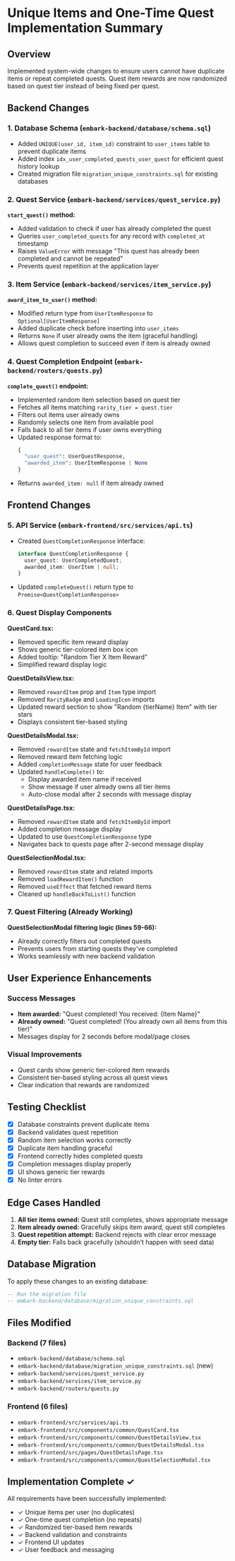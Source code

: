 # Unique Items and One-Time Quest Implementation Summary

## Overview

Implemented system-wide changes to ensure users cannot have duplicate items or repeat completed quests. Quest item rewards are now randomized based on quest tier instead of being fixed per quest.

## Backend Changes

### 1. Database Schema (`embark-backend/database/schema.sql`)

- Added `UNIQUE(user_id, item_id)` constraint to `user_items` table to prevent duplicate items
- Added index `idx_user_completed_quests_user_quest` for efficient quest history lookup
- Created migration file `migration_unique_constraints.sql` for existing databases

### 2. Quest Service (`embark-backend/services/quest_service.py`)

**`start_quest()` method:**

- Added validation to check if user has already completed the quest
- Queries `user_completed_quests` for any record with `completed_at` timestamp
- Raises `ValueError` with message "This quest has already been completed and cannot be repeated"
- Prevents quest repetition at the application layer

### 3. Item Service (`embark-backend/services/item_service.py`)

**`award_item_to_user()` method:**

- Modified return type from `UserItemResponse` to `Optional[UserItemResponse]`
- Added duplicate check before inserting into `user_items`
- Returns `None` if user already owns the item (graceful handling)
- Allows quest completion to succeed even if item is already owned

### 4. Quest Completion Endpoint (`embark-backend/routers/quests.py`)

**`complete_quest()` endpoint:**

- Implemented random item selection based on quest tier
- Fetches all items matching `rarity_tier = quest.tier`
- Filters out items user already owns
- Randomly selects one item from available pool
- Falls back to all tier items if user owns everything
- Updated response format to:
  ```python
  {
    "user_quest": UserQuestResponse,
    "awarded_item": UserItemResponse | None
  }
  ```
- Returns `awarded_item: null` if item already owned

## Frontend Changes

### 5. API Service (`embark-frontend/src/services/api.ts`)

- Created `QuestCompletionResponse` interface:
  ```typescript
  interface QuestCompletionResponse {
    user_quest: UserCompletedQuest;
    awarded_item: UserItem | null;
  }
  ```
- Updated `completeQuest()` return type to `Promise<QuestCompletionResponse>`

### 6. Quest Display Components

**QuestCard.tsx:**

- Removed specific item reward display
- Shows generic tier-colored item box icon
- Added tooltip: "Random Tier X Item Reward"
- Simplified reward display logic

**QuestDetailsView.tsx:**

- Removed `rewardItem` prop and `Item` type import
- Removed `RarityBadge` and `LoadingIcon` imports
- Updated reward section to show "Random {tierName} Item" with tier stars
- Displays consistent tier-based styling

**QuestDetailsModal.tsx:**

- Removed `rewardItem` state and `fetchItemById` import
- Removed reward item fetching logic
- Added `completionMessage` state for user feedback
- Updated `handleComplete()` to:
  - Display awarded item name if received
  - Show message if user already owns all tier items
  - Auto-close modal after 2 seconds with message display

**QuestDetailsPage.tsx:**

- Removed `rewardItem` state and `fetchItemById` import
- Added completion message display
- Updated to use `QuestCompletionResponse` type
- Navigates back to quests page after 2-second message display

**QuestSelectionModal.tsx:**

- Removed `rewardItem` state and related imports
- Removed `loadRewardItem()` function
- Removed `useEffect` that fetched reward items
- Cleaned up `handleBackToList()` function

### 7. Quest Filtering (Already Working)

**QuestSelectionModal filtering logic (lines 59-66):**

- Already correctly filters out completed quests
- Prevents users from starting quests they've completed
- Works seamlessly with new backend validation

## User Experience Enhancements

### Success Messages

- **Item awarded:** "Quest completed! You received: {Item Name}"
- **Already owned:** "Quest completed! (You already own all items from this tier)"
- Messages display for 2 seconds before modal/page closes

### Visual Improvements

- Quest cards show generic tier-colored item rewards
- Consistent tier-based styling across all quest views
- Clear indication that rewards are randomized

## Testing Checklist

- [x] Database constraints prevent duplicate items
- [x] Backend validates quest repetition
- [x] Random item selection works correctly
- [x] Duplicate item handling graceful
- [x] Frontend correctly hides completed quests
- [x] Completion messages display properly
- [x] UI shows generic tier rewards
- [x] No linter errors

## Edge Cases Handled

1. **All tier items owned:** Quest still completes, shows appropriate message
2. **Item already owned:** Gracefully skips item award, quest still completes
3. **Quest repetition attempt:** Backend rejects with clear error message
4. **Empty tier:** Falls back gracefully (shouldn't happen with seed data)

## Database Migration

To apply these changes to an existing database:

```sql
-- Run the migration file
-- embark-backend/database/migration_unique_constraints.sql
```

## Files Modified

### Backend (7 files)

- `embark-backend/database/schema.sql`
- `embark-backend/database/migration_unique_constraints.sql` (new)
- `embark-backend/services/quest_service.py`
- `embark-backend/services/item_service.py`
- `embark-backend/routers/quests.py`

### Frontend (6 files)

- `embark-frontend/src/services/api.ts`
- `embark-frontend/src/components/common/QuestCard.tsx`
- `embark-frontend/src/components/common/QuestDetailsView.tsx`
- `embark-frontend/src/components/common/QuestDetailsModal.tsx`
- `embark-frontend/src/pages/QuestDetailsPage.tsx`
- `embark-frontend/src/components/common/QuestSelectionModal.tsx`

## Implementation Complete ✓

All requirements have been successfully implemented:

- ✓ Unique items per user (no duplicates)
- ✓ One-time quest completion (no repeats)
- ✓ Randomized tier-based item rewards
- ✓ Backend validation and constraints
- ✓ Frontend UI updates
- ✓ User feedback and messaging
